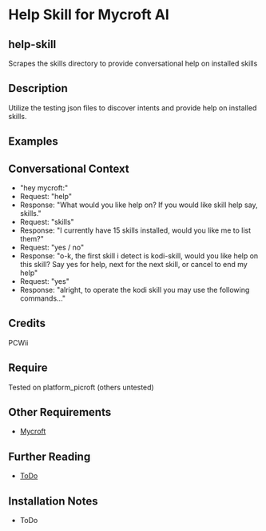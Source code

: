 # Help Skill for Mycroft AI
## help-skill
Scrapes the skills directory to provide conversational help on installed skills

## Description 
Utilize the testing json files to discover intents and provide help on installed skills.
## Examples 
## Conversational Context
* "hey mycroft:"
* Request: "help"
* Response: "What would you like help on? If you would like skill help say, skills."
* Request: "skills"
* Response: "I currently have 15 skills installed, would you like me to list them?"
* Request: "yes / no"
* Response: "o-k, the first skill i detect is kodi-skill, would you like help on this skill? Say yes for help,
next for the next skill, or cancel to end my help"
* Request: "yes"
* Response: "alright, to operate the kodi skill you may use the following commands..."
## Credits
PCWii
## Require 
Tested on platform_picroft (others untested) 
## Other Requirements
- [Mycroft](https://docs.mycroft.ai/installing.and.running/installation)
## Further Reading
- [ToDo](https://)
## Installation Notes
- ToDo